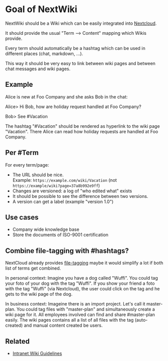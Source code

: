 # Goal of NextWiki

NextWiki should be a Wiki which can be easily integrated into [Nextcloud](//nextcloud.com).

It should provide the usual "Term --> Content" mapping which Wikis provide.

Every term should automatically be a hashtag which can be used in different places (chat, markdown, ...).

This way it should be very easy to link between wiki pages and between chat messages and wiki pages.

## Example

Alice is new at Foo Company and she asks Bob in the chat:

Alice> Hi Bob, how are holiday request handled at Foo Company?

Bob> See #Vacation

The hashtag "#Vacation" should be rendered as hyperlink to the wiki page "Vacation". There Alice can read how holiday requests are handled at Foo Company.

## Per #Term

For every term/page:

* The URL should be nice.  
 Example: `https://example.com/wiki/Vacation` (not `https://example/wiki?page=37a8b992e9ff`)
* Changes are versioned: a log of "who edited what" exists
* It should be possible to see the difference between two versions.
* A version can get a label (example "version 1.0")

## Use cases

* Company wide knowledge base
* Store the documents of ISO-9001 certification

## Combine file-tagging with #hashtags?

NextCloud already provides [file-tagging](https://docs.nextcloud.com/server/18/user_manual/files/access_webgui.html#tagging-files) maybe it would simplify a lot if both list of terms get combined.

In personal context: Imagine you have a dog called "Wuffi". You could tag your foto of your dog with the tag "Wuffi". If you show your friend a foto with the tag "Wuffi" (via Nextcloud), the user could click on the tag and he gets to the wiki page of the dog.

In business context: Imageine there is an import project. Let's call it master-plan. You could tag files with "master-plan" and simultaneously create a wiki page for it. All employees involved can find and share #master-plan easily. The wiki pages contains all a list of all files with the tag (auto-created) and manual content created be users.

## Related

* [Intranet Wiki Guidelines](https://github.com/guettli/intranet-wiki-guidelines)


